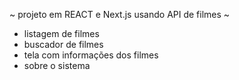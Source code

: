 ~ projeto em REACT e Next.js usando API de filmes ~

- listagem de filmes 
- buscador de filmes
- tela com informações dos filmes
- sobre o sistema